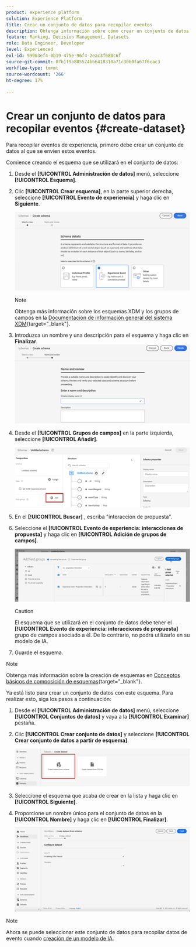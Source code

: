 ```yaml
---
product: experience platform
solution: Experience Platform
title: Crear un conjunto de datos para recopilar eventos
description: Obtenga información sobre cómo crear un conjunto de datos para recopilar eventos
feature: Ranking, Decision Management, Datasets
role: Data Engineer, Developer
level: Experienced
exl-id: 99963ef4-0b19-475e-96f4-2eac3f680c6f
source-git-commit: 07b1f9b885574bb6418310a71c3060fa67f6cac3
workflow-type: tm+mt
source-wordcount: '266'
ht-degree: 17%

---
```


# Crear un conjunto de datos para recopilar eventos {#create-dataset}

Para recopilar eventos de experiencia, primero debe crear un conjunto de datos al que se envíen estos eventos.

Comience creando el esquema que se utilizará en el conjunto de datos:

1. Desde el **[!UICONTROL Administración de datos]** menú, seleccione **[!UICONTROL Esquema]**.

1. Clic **[!UICONTROL Crear esquema]**, en la parte superior derecha, seleccione **[!UICONTROL Evento de experiencia]** y haga clic en **Siguiente**.

   ![](../assets/ai-ranking-xdm-event.png)

   >[!NOTE]
   >
   >Obtenga más información sobre los esquemas XDM y los grupos de campos en la [Documentación de información general del sistema XDM](https://experienceleague.adobe.com/docs/experience-platform/xdm/home.html?lang=es){target="_blank"}.

1. Introduzca un nombre y una descripción para el esquema y haga clic en **Finalizar**.
   ![](../assets/ai-ranking-xdm-event-2.png)

1. Desde el **[!UICONTROL Grupos de campos]** en la parte izquierda, seleccione **[!UICONTROL Añadir]**.

   ![](../assets/ai-ranking-fields-groups.png)

1. En el **[!UICONTROL Buscar]** , escriba &quot;interacción de propuesta&quot;.

1. Seleccione el **[!UICONTROL Evento de experiencia: interacciones de propuesta]** y haga clic en **[!UICONTROL Adición de grupos de campos]**.

   ![](../assets/ai-ranking-add-field-group.png)

   >[!CAUTION]
   >
   >El esquema que se utilizará en el conjunto de datos debe tener el **[!UICONTROL Evento de experiencia: interacciones de propuesta]** grupo de campos asociado a él. De lo contrario, no podrá utilizarlo en su modelo de IA.

1. Guarde el esquema.

>[!NOTE]
>
>Obtenga más información sobre la creación de esquemas en [Conceptos básicos de composición de esquemas](https://experienceleague.adobe.com/docs/experience-platform/xdm/schema/composition.html?lang=es#understanding-schemas){target="_blank"}.

Ya está listo para crear un conjunto de datos con este esquema. Para realizar esto, siga los pasos a continuación:

1. Desde el **[!UICONTROL Administración de datos]** menú, seleccione **[!UICONTROL Conjuntos de datos]** y vaya a la **[!UICONTROL Examinar]** pestaña.

1. Clic **[!UICONTROL Crear conjunto de datos]** y seleccione **[!UICONTROL Crear conjunto de datos a partir de esquema]**.

   ![](../assets/ai-ranking-create-dataset-from-schema.png)

1. Seleccione el esquema que acaba de crear en la lista y haga clic en **[!UICONTROL Siguiente]**.

1. Proporcione un nombre único para el conjunto de datos en la **[!UICONTROL Nombre]** y haga clic en **[!UICONTROL Finalizar]**.

   ![](../assets/ai-ranking-dataset-name.png)

>[!NOTE]
>
>Ahora se puede seleccionar este conjunto de datos para recopilar datos de evento cuando [creación de un modelo de IA](../ranking/create-ranking-strategies.md).
